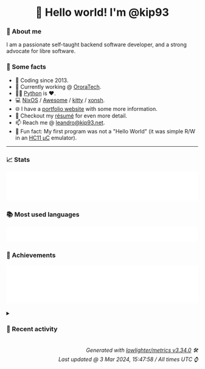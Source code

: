 <!-- README template, populated using this action:
     https://github.com/kip93/kip93/blob/main/.github/workflows/readme.yml. -->

<h1 align="center">👋 Hello world! I'm @kip93</h1> <!-- LOGIN => username -->

### 👤 About me

I am a passionate self-taught backend software developer, and a strong advocate for libre software.


### 💬 Some facts

* 📅 Coding since 2013.
* 💼 Currently working @ [OroraTech](https://ororatech.com/).
* 👨‍💻 [Python](https://github.com/search?q=user%3Akip93&l=python) is ❤️. <!-- LOGIN => username -->
* 💻 [NixOS](https://github.com/NixOS/) /
     [Awesome](https://github.com/awesomeWM/) /
     [kitty](https://github.com/kovidgoyal/kitty/) /
     [xonsh](https://github.com/xonsh/).
* 🌐 I have a [portfolio website](https://kip93.net/) with some more information.
* 📝 Checkout my [résumé](https://kip93.net/resume/) for even more detail.
* 📫 Reach me @ [leandro@kip93.net](mailto:leandro@kip93.net).
* 🎲 Fun fact: My first program was not a "Hello World" (it was simple R/W in an [HC11 µC](https://en.wikipedia.org/wiki/68HC11) emulator).


-----------------------------------------------------------------------------------------------------------------------


### 📈 Stats

![](./stats.svg)


### 📚 Most used languages <!-- by percentage, in decreasing order -->

![](./languages.svg)


### 🏅 Achievements

![](./achievements.svg)


<details> <!-- Last activity -->
<!-- Almost verbatim copy of https://github.com/lowlighter/metrics/blob/latest/source/templates/markdown/partials/activity.ejs, but restructured to be foldable. -->
<summary><h3>📰 Recent activity</h3></summary>

* 🌟 Starred [susam/pcface](https://github.com/susam/pcface)
  * *On 3 Mar 2024, 14:05:54*
* 🔃 Opened [#293018 calibre-web: Add LDAP dependency](https://github.com/NixOS/nixpkgs/pull/293018) in [NixOS/nixpkgs](https://github.com/NixOS/nixpkgs)
                * 3 files changed `++41 --0`
  * *On 3 Mar 2024, 13:56:28*
* ⏺️ Created new branch chore/calibre-web-ldap in [kip93/nixpkgs](https://github.com/kip93/nixpkgs)
  * *On 3 Mar 2024, 12:53:12*
* 🔃 Opened [#293002 python311Packages.flask-simpleldap: init at 1.4.0](https://github.com/NixOS/nixpkgs/pull/293002) in [NixOS/nixpkgs](https://github.com/NixOS/nixpkgs)
                * 2 files changed `++40 --0`
  * *On 3 Mar 2024, 12:42:34*
</details>


<h6 align="right"><em>
    Generated with <a href="https://github.com/lowlighter/metrics/tree/latest/">lowlighter/metrics v3.34.0</a> 🛠️<br> <!-- VERSION => MAJOR.minor.patch -->
    Last updated @ 3 Mar 2024, 15:47:58 / All times UTC ⌚ <!-- meta.generated => DD/MM/YYYY, hh:mm -->
</em></h6>
